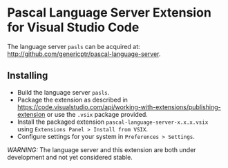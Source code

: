 # Pascal Language Server Extension for Visual Studio Code

The language server `pasls` can be acquired at: http://github.com/genericptr/pascal-language-server.

## Installing

- Build the language server `pasls`.
- Package the extension as described in https://code.visualstudio.com/api/working-with-extensions/publishing-extension or use the `.vsix` package provided.
- Install the packaged extension `pascal-language-server-x.x.x.vsix` using `Extensions Panel > Install from VSIX`.
- Configure settings for your system in `Preferences > Settings`.

*WARNING:* The language server and this extension are both under development and not yet considered stable.